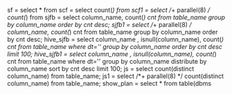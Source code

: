 sf = select * from
scf = select count(*) from
scf1 = select /*+ parallel(8) */ count(*) from
sjfb = select column_name, count(*) cnt from table_name group by column_name order by cnt desc;
sjfb1 = select /*+ parallel(8) */ column_name, count(*) cnt from table_name group by column_name order by cnt desc;
hive_sjfb = select column_name , isnull(column_name), count(*) cnt from table_name where dt='' group by column_name order by cnt desc limit 100;
hive_sjfb1 = select column_name , isnull(column_name), count(*) cnt from table_name where dt='' group by column_name distribute by column_name sort by cnt desc limit 100;
js = select count(distinct column_name) from table_name;
js1 = select /*+ parallel(8) */ count(distinct column_name) from table_name;
show_plan = select * from table(dbms
